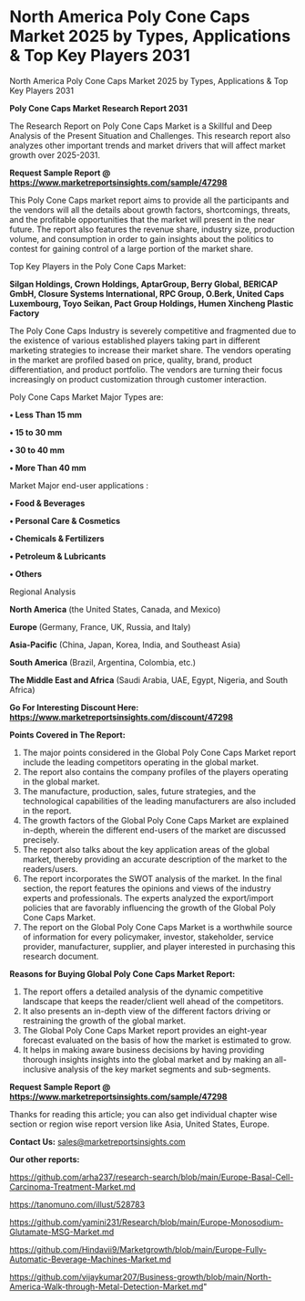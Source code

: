 # North America Poly Cone Caps Market 2025 by Types, Applications & Top Key Players 2031
North America Poly Cone Caps Market 2025 by Types, Applications & Top Key Players 2031

<strong>Poly Cone Caps Market Research Report 2031</strong>

The Research Report on Poly Cone Caps Market is a Skillful and Deep Analysis of the Present Situation and Challenges. This research report also analyzes other important trends and market drivers that will affect market growth over 2025-2031.

<strong>Request Sample Report @ <a href=https://www.marketreportsinsights.com/sample/47298>https://www.marketreportsinsights.com/sample/47298</a></strong>

This Poly Cone Caps market report aims to provide all the participants and the vendors will all the details about growth factors, shortcomings, threats, and the profitable opportunities that the market will present in the near future. The report also features the revenue share, industry size, production volume, and consumption in order to gain insights about the politics to contest for gaining control of a large portion of the market share.

Top Key Players in the Poly Cone Caps Market:

<strong>Silgan Holdings, Crown Holdings, AptarGroup, Berry Global, BERICAP GmbH, Closure Systems International, RPC Group, O.Berk, United Caps Luxembourg, Toyo Seikan, Pact Group Holdings, Humen Xincheng Plastic Factory</strong>

The Poly Cone Caps Industry is severely competitive and fragmented due to the existence of various established players taking part in different marketing strategies to increase their market share. The vendors operating in the market are profiled based on price, quality, brand, product differentiation, and product portfolio. The vendors are turning their focus increasingly on product customization through customer interaction.

Poly Cone Caps Market Major Types are:

<strong>•  Less Than 15 mm

•  15 to 30 mm

•  30 to 40 mm

•  More Than 40 mm</strong>

Market Major end-user applications :

<strong>•  Food & Beverages

•  Personal Care & Cosmetics

•  Chemicals & Fertilizers

•  Petroleum & Lubricants

•  Others</strong>

Regional Analysis

</u><strong><b>North America</b></strong> (the United States, Canada, and Mexico)

<strong><b>Europe </b></strong>(Germany, France, UK, Russia, and Italy)

<strong><b>Asia-Pacific</b></strong> (China, Japan, Korea, India, and Southeast Asia)

<strong><b>South America</b></strong> (Brazil, Argentina, Colombia, etc.)

<strong><b>The Middle East and Africa</b></strong> (Saudi Arabia, UAE, Egypt, Nigeria, and South Africa)

<strong>Go For Interesting Discount Here: <a href=https://www.marketreportsinsights.com/discount/47298>https://www.marketreportsinsights.com/discount/47298</a></strong>

<strong>Points Covered in The Report:</strong>
<ol>
  <li>The major points considered in the Global Poly Cone Caps Market report include the leading competitors operating in the global market.</li>
  <li>The report also contains the company profiles of the players operating in the global market.</li>
  <li>The manufacture, production, sales, future strategies, and the technological capabilities of the leading manufacturers are also included in the report.</li>
  <li>The growth factors of the Global Poly Cone Caps Market are explained in-depth, wherein the different end-users of the market are discussed precisely.</li>
  <li>The report also talks about the key application areas of the global market, thereby providing an accurate description of the market to the readers/users.</li>
  <li>The report incorporates the SWOT analysis of the market. In the final section, the report features the opinions and views of the industry experts and professionals. The experts analyzed the export/import policies that are favorably influencing the growth of the Global Poly Cone Caps Market.</li>
  <li>The report on the Global Poly Cone Caps Market is a worthwhile source of information for every policymaker, investor, stakeholder, service provider, manufacturer, supplier, and player interested in purchasing this research document.</li>
</ol>
<strong>Reasons for Buying Global Poly Cone Caps Market Report:</strong>

<ol>
  <li>The report offers a detailed analysis of the dynamic competitive landscape that keeps the reader/client well ahead of the competitors.</li>
  <li>It also presents an in-depth view of the different factors driving or restraining the growth of the global market.</li>
  <li>The Global Poly Cone Caps Market report provides an eight-year forecast evaluated on the basis of how the market is estimated to grow.</li>
  <li>It helps in making aware business decisions by having providing thorough insights insights into the global market and by making an all-inclusive analysis of the key market segments and sub-segments.</li>
</ol>
<strong>Request Sample Report @ <a href=https://www.marketreportsinsights.com/sample/47298>https://www.marketreportsinsights.com/sample/47298</a></strong>


Thanks for reading this article; you can also get individual chapter wise section or region wise report version like Asia, United States, Europe.

<strong>Contact Us:</strong>
sales@marketreportsinsights.com

<strong>Our other reports:</strong>

<a href=https://github.com/arha237/research-search/blob/main/Europe-Basal-Cell-Carcinoma-Treatment-Market.md>https://github.com/arha237/research-search/blob/main/Europe-Basal-Cell-Carcinoma-Treatment-Market.md</a>

<a href=https://tanomuno.com/illust/528783>https://tanomuno.com/illust/528783</a>

<a href=https://github.com/yamini231/Research/blob/main/Europe-Monosodium-Glutamate-MSG-Market.md>https://github.com/yamini231/Research/blob/main/Europe-Monosodium-Glutamate-MSG-Market.md</a>

<a href=https://github.com/Hindavii9/Marketgrowth/blob/main/Europe-Fully-Automatic-Beverage-Machines-Market.md>https://github.com/Hindavii9/Marketgrowth/blob/main/Europe-Fully-Automatic-Beverage-Machines-Market.md</a>

<a href=https://github.com/vijaykumar207/Business-growth/blob/main/North-America-Walk-through-Metal-Detection-Market.md>https://github.com/vijaykumar207/Business-growth/blob/main/North-America-Walk-through-Metal-Detection-Market.md</a>"
